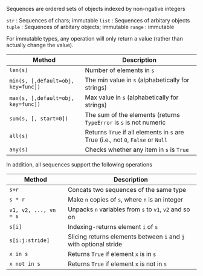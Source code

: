 Sequences are ordered sets of objects indexed by non-ngative integers

`str` : Sequences of chars; immutable
`list` : Sequences of arbitary objects
`tuple` : Sequences of arbitary objects; immutable
`range` : immutable

For immutable types, any operation will only return a value (rather than actually change the value).

| Method | Description | 
| --- | --- |
| `len(s)` | Number of elements in `s` |
| `min(s, [,default=obj, key=func])` | The min value in `s` (alphabetically for strings) |
| `max(s, [,default=obj, key=func])` | Max value in `s` (alphabetically for strings) |
| `sum(s, [, start=0])` | The sum of the elements (returns `TypeError` is `s` is not numeric |
| `all(s)` | Returns `True` if all elements in `s` are True (i.e., not `0`, `False` or `Null` |
| `any(s)` | Checks whether any item in `s` is `True` |

In addition, all sequences support the following operations

| Method | Description | 
| --- | --- |
| `s+r` | Concats two sequences of the same type |
| `s * r` | Make `n` copies of `s`, where `n` is an integer |
| `v1, v2, ..., vn = s` | Unpacks `n` variables from `s` to `v1`, `v2` and so on |
| `s[i]` | Indexing-returns element `i` of `s` |
| `s[i:j:stride]` | Slicing returns elements between `i` and `j` with optional stride |
| `x in s` | Returns `True` if element `x` is in `s` |
| `x not in s` | Returns `True` if element `x` is not in `s` |


